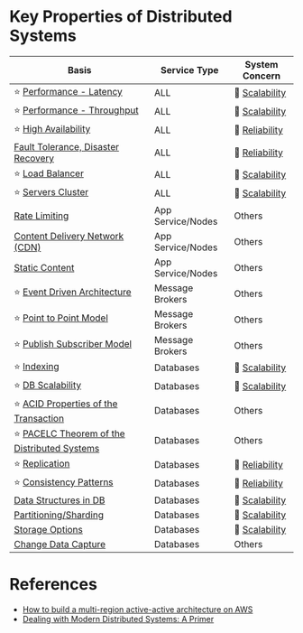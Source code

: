 
# Key Properties of Distributed Systems

| Basis                                                                                                    | Service Type      | System Concern                         |
|----------------------------------------------------------------------------------------------------------|-------------------|----------------------------------------|
| :star: [Performance - Latency](Scalability/Latency.md)                                                   | ALL               | :rocket: [Scalability](Scalability)    |
| :star: [Performance - Throughput](Scalability/Throughput.md)                                             | ALL               | :rocket: [Scalability](Scalability)    |
| :star: [High Availability](Reliability/HighAvailability.md)                                              | ALL               | :handshake: [Reliability](Reliability) |
| [Fault Tolerance, Disaster Recovery](Reliability/FaultTolerance.md)                                      | ALL               | :handshake: [Reliability](Reliability) |
| :star: [Load Balancer](LoadBalancer.md)                                                                  | ALL               | :rocket: [Scalability](Scalability)    |
| :star: [Servers Cluster](Scalability/ServersCluster.md)                                                  | ALL               | :rocket: [Scalability](Scalability)    |
| [Rate Limiting](../0_HLDUseCasesProblems/RateLimiterAPI/Readme.md)                                       | App Service/Nodes | Others                                 |
| [Content Delivery Network (CDN)](CDNs/CDNs.md)                                                           | App Service/Nodes | Others                                 |
| [Static Content](CDNs/StaticContent.md)                                                                  | App Service/Nodes | Others                                 |
| :star: [Event Driven Architecture](../4_MessageBrokersEDA/EventDrivenArchitecture/Readme.md)             | Message Brokers   | Others                                 |
| :star: [Point to Point Model](../4_MessageBrokersEDA/EventDrivenArchitecture/PointToPointModel.md)       | Message Brokers   | Others                                 |
| :star: [Publish Subscriber Model](../4_MessageBrokersEDA/EventDrivenArchitecture/PubSubModel.md)         | Message Brokers   | Others                                 |
| :star: [Indexing](../3_DatabaseServices/3_ScalabilityTechniques/Indexing.md)                             | Databases         | :rocket: [Scalability](Scalability)    |
| :star: [DB Scalability](../3_DatabaseServices/3_ScalabilityTechniques/Readme.md)                         | Databases         | :rocket: [Scalability](Scalability)    |
| :star: [ACID Properties of the Transaction](../3_DatabaseServices/1_ACIDTransactions/Readme.md)          | Databases         | Others                                 |
| :star: [PACELC Theorem of the Distributed Systems](../3_DatabaseServices/2_CAP&PACELCTheorems/Readme.md) | Databases         | Others                                 |
| :star: [Replication](../3_DatabaseServices/4_Consistency&Replication/Replication.md)                     | Databases         | :handshake: [Reliability](Reliability) |
| :star: [Consistency Patterns](../3_DatabaseServices/4_Consistency&Replication/Readme.md)                 | Databases         | :handshake: [Reliability](Reliability) |
| [Data Structures in DB](../3_DatabaseServices/5_DataStructuresUsedInDB/Readme.md)                        | Databases         | :rocket: [Scalability](Scalability)    |
| [Partitioning/Sharding](../3_DatabaseServices/3_ScalabilityTechniques/PartitioningSharding/Readme.md)    | Databases         | :rocket: [Scalability](Scalability)    |
| [Storage Options](../11_FileStorageServicesHDFS/StorageOptions.md)                                       | Databases         | :rocket: [Scalability](Scalability)    |
| [Change Data Capture](../3_DatabaseServices/Others/ChangeDataCapture/Readme.md)                          | Databases         | Others                                 |

# References
- [How to build a multi-region active-active architecture on AWS](https://acloudguru.com/blog/engineering/why-and-how-do-we-build-a-multi-region-active-active-architecture)
- [Dealing with Modern Distributed Systems: A Primer](https://thinkingoutcloud.org/2021/01/19/dealing-with-modern-distributed-systems-a-primer/)


